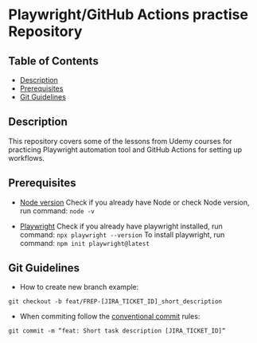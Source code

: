 # Playwright/GitHub Actions practise Repository

## Table of Contents

- [Description](#description)
- [Prerequisites](#prerequisites)
- [Git Guidelines](#git-guidelines)

## Description
This repository covers some of the lessons from Udemy courses for practicing Playwright automation tool and GitHub Actions for setting up workflows.

## Prerequisites

- [Node version](https://nodejs.org/en/learn/getting-started/how-to-install-nodejs)
  Check if you already have Node or check Node version, run command: `node -v`
  
- [Playwright](https://playwright.dev/docs/intro)
  Check if you already have playwright installed, run command: `npx playwright --version`
  To install playwright, run command: `npm init playwright@latest`

## Git Guidelines
- How to create new branch example:

```git checkout -b feat/FREP-[JIRA_TICKET_ID]_short_description```

- When commiting follow the [conventional commit](https://www.conventionalcommits.org/en/v1.0.0/) rules:

```git commit -m “feat: Short task description [JIRA_TICKET_ID]“```